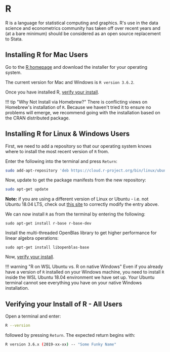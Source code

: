 # R

R is a language for statistical computing and graphics.
R's use in the data science and econometrics community has taken off over recent years and (at a bare minimum) should be considered as an open source replacement to Stata.

## Installing R for Mac Users

Go to the [R homepage](https://cran.r-project.org/) and download the installer for your operating system.

The current version for Mac and Windows is `R version 3.6.2`.

Once you have installed R, [verify your install](#verifying-your-install-of-r-all-users).

!!! tip "Why Not Install via Homebrew?"
        There is conflicting views on Homebrew's installation of `R`.
        Because we haven't tried it to ensure no problems will emerge, we recommend going with the installation based on the CRAN distributed package.

## Installing R for Linux & Windows Users

First, we need to add a repository so that our operating system knows where to install the most recent version of `R` from.

Enter the following into the terminal and press `Return`:

```bash
sudo add-apt-repository 'deb https://cloud.r-project.org/bin/linux/ubuntu bionic-cran35/'
```

Now, update to get the package manifests from the new repository:

```bash
sudo apt-get update
```

**Note:** if you are using a different version of Linux or Ubuntu - i.e. not Ubuntu 18.04 LTS, check out [this site](https://cran.r-project.org/bin/linux/) to correctly modify the entry above.

We can now install `R` as from the terminal by entering the following:

```{bash}
sudo apt-get install r-base r-base-dev
```

Install the multi-threaded OpenBlas library to get higher performance for linear algebra operations:

```{bash}
sudo apt-get install libopenblas-base
```

Now, [verify your install](#verifying-your-install-of-r-all-users).

!!! warning "R on WSL Ubuntu vs. R on native Windows"
        Even if you already have a version of `R` installed on your Windows machine, you need to install `R` inside the WSL Ubuntu 18.04 environment we have set up.
        Your Ubuntu terminal cannot see everything you have on your native Windows installation.

## Verifying your Install of R - All Users

Open a terminal and enter:

```bash
R --version
```

followed by pressing `Return`. The expected return begins with:

```bash
R version 3.6.x (2019-xx-xx) -- "Some Funky Name"
```
